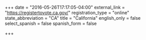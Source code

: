 +++
date = "2016-05-26T17:17:05-04:00"
external_link = "https://registertovote.ca.gov/"
registration_type = "online"
state_abbreviation = "CA"
title = "California"
english_only = false
select_spanish = false
spanish_form = false 


+++
